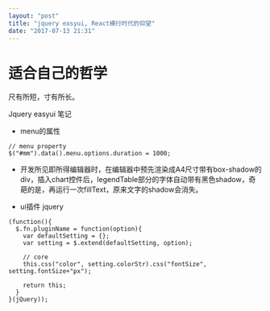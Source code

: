 ```yaml
---
layout: "post"
title: "jquery easyui, React横行时代的仰望"
date: "2017-07-13 21:31"
---
```


# 适合自己的哲学

尺有所短，寸有所长。

Jquery easyui 笔记

* menu的属性
```
// menu property
$("#mm").data().menu.options.duration = 1000;
```

* 开发所见即所得编辑器时，在编辑器中预先渲染成A4尺寸带有box-shadow的div，插入chart控件后，legendTable部分的字体自动带有黑色shadow，奇葩的是，再运行一次fillText，原来文字的shadow会消失。

* ui插件 jquery

```
(function(){
  $.fn.pluginName = function(option){
    var defaultSetting = {};
    var setting = $.extend(defaultSetting, option);
    
    // core
    this.css("color", setting.colorStr).css("fontSize", setting.fontSize+"px");
    
    return this;
  }
}(jQuery));
```
